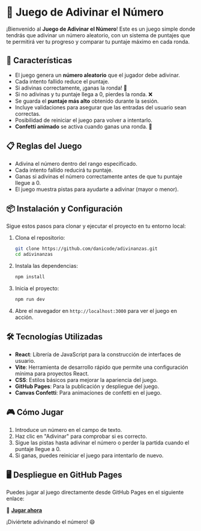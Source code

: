 # 🎲 Juego de Adivinar el Número

¡Bienvenido al **Juego de Adivinar el Número**! Este es un juego simple donde tendrás que adivinar un número aleatorio, con un sistema de puntajes que te permitirá ver tu progreso y comparar tu puntaje máximo en cada ronda.

## 🚀 Características

- El juego genera un **número aleatorio** que el jugador debe adivinar.
- Cada intento fallido reduce el puntaje.
- Si adivinas correctamente, ¡ganas la ronda! 🎉
- Si no adivinas y tu puntaje llega a 0, pierdes la ronda. ❌
- Se guarda el **puntaje más alto** obtenido durante la sesión.
- Incluye validaciones para asegurar que las entradas del usuario sean correctas.
- Posibilidad de reiniciar el juego para volver a intentarlo.
- **Confetti animado** se activa cuando ganas una ronda. 🎊

## 📋 Reglas del Juego

- Adivina el número dentro del rango especificado.
- Cada intento fallido reducirá tu puntaje.
- Ganas si adivinas el número correctamente antes de que tu puntaje llegue a 0.
- El juego muestra pistas para ayudarte a adivinar (mayor o menor).
  
## 📦 Instalación y Configuración

Sigue estos pasos para clonar y ejecutar el proyecto en tu entorno local:

1. Clona el repositorio:
    ```bash
    git clone https://github.com/danicode/adivinanzas.git
    cd adivinanzas
    ```

2. Instala las dependencias:
    ```bash
    npm install
    ```

3. Inicia el proyecto:
    ```bash
    npm run dev
    ```

4. Abre el navegador en `http://localhost:3000` para ver el juego en acción.

## 🛠️ Tecnologías Utilizadas

- **React**: Librería de JavaScript para la construcción de interfaces de usuario.
- **Vite**: Herramienta de desarrollo rápido que permite una configuración mínima para proyectos React.
- **CSS**: Estilos básicos para mejorar la apariencia del juego.
- **GitHub Pages**: Para la publicación y despliegue del juego.
- **Canvas Confetti**: Para animaciones de confetti en el juego.

## 🎮 Cómo Jugar

1. Introduce un número en el campo de texto.
2. Haz clic en "Adivinar" para comprobar si es correcto.
3. Sigue las pistas hasta adivinar el número o perder la partida cuando el puntaje llegue a 0.
4. Si ganas, puedes reiniciar el juego para intentarlo de nuevo.

## 🖥️ Despliegue en GitHub Pages

Puedes jugar al juego directamente desde GitHub Pages en el siguiente enlace:

🔗 **[Jugar ahora](https://danicode.github.io/adivinanzas)**

¡Diviértete adivinando el número! 😄
